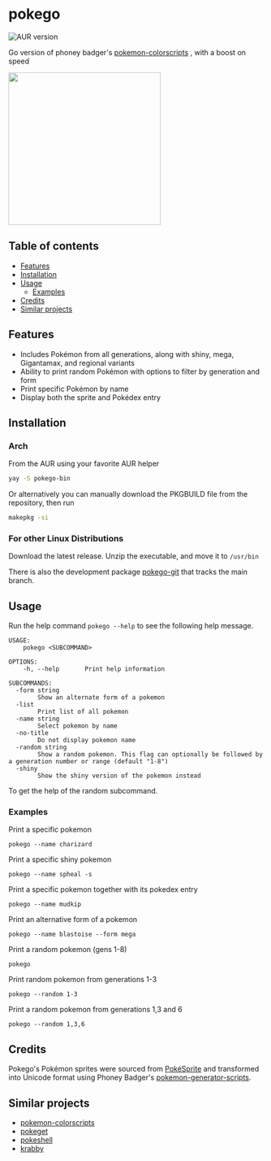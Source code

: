 # pokego


![AUR version](https://img.shields.io/aur/version/pokego-git)


Go version of phoney badger's [pokemon-colorscripts](https://gitlab.com/phoneybadger/pokemon-colorscripts) , with a boost on speed

<img src="logo.png" height=300>


## Table of contents
* [Features](#features)
* [Installation](#installation)
* [Usage](#usage)
  * [Examples](#examples)
* [Credits](#credits)
* [Similar projects](#similar-projects)


## Features
- Includes Pokémon from all generations, along with shiny, mega, Gigantamax, and regional variants
- Ability to print random Pokémon with options to filter by generation and form
- Print specific Pokémon by name
- Display both the sprite and Pokédex entry

## Installation

### Arch
From the AUR using your favorite AUR helper

```sh
yay -S pokego-bin
```

Or alternatively you can manually download the PKGBUILD file from the repository, then run

```sh
makepkg -si
```
### For other Linux Distributions
Download the latest release. Unzip the executable, and move it to `/usr/bin`



There is also the development package [pokego-git](https://aur.archlinux.org/packages/pokego-bin) that tracks the main branch.

## Usage
Run the help command `pokego --help` to see the following help message.

```
USAGE:
    pokego <SUBCOMMAND>

OPTIONS:
    -h, --help       Print help information

SUBCOMMANDS:
  -form string
        Show an alternate form of a pokemon
  -list
        Print list of all pokemon
  -name string
        Select pokemon by name
  -no-title
        Do not display pokemon name
  -random string
        Show a random pokemon. This flag can optionally be followed by a generation number or range (default "1-8")
  -shiny
        Show the shiny version of the pokemon instead
```

To get the help of the random subcommand.

### Examples
Print a specific pokemon
```
pokego --name charizard
```
Print a specific shiny pokemon
```
pokego --name spheal -s
```
Print a specific pokemon together with its pokedex entry
```
pokego --name mudkip
```
Print an alternative form of a pokemon
```
pokego --name blastoise --form mega
```
Print a random pokemon (gens 1-8)
```
pokego
```
Print random pokemon from generations 1-3
```
pokego --random 1-3
```
Print a random pokemon from generations 1,3 and 6
```
pokego --random 1,3,6
```

## Credits
Pokego's Pokémon sprites were sourced from [PokéSprite](https://msikma.github.io/pokesprite/) and transformed into Unicode format using Phoney Badger's [pokemon-generator-scripts](https://gitlab.com/phoneybadger/pokemon-generator-scripts).


## Similar projects
- [pokemon-colorscripts](https://gitlab.com/phoneybadger/pokemon-colorscripts)
- [pokeget](https://github.com/talwat/pokeget)
- [pokeshell](https://github.com/acxz/pokeshell)
- [krabby](https://github.com/yannjor/krabby)

